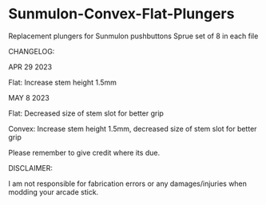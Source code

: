 # Sunmulon-Convex-Flat-Plungers
Replacement plungers for Sunmulon pushbuttons
Sprue set of 8 in each file

CHANGELOG:

APR 29 2023

Flat: Increase stem height 1.5mm

MAY 8 2023

Flat: Decreased size of stem slot for better grip

Convex: Increase stem height 1.5mm, decreased size of stem slot for better grip

Please remember to give credit where its due.

DISCLAIMER:

I am not responsible for fabrication errors or any damages/injuries when modding your arcade stick.

